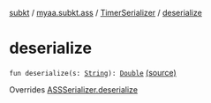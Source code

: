 [subkt](../../index.md) / [myaa.subkt.ass](../index.md) / [TimerSerializer](index.md) / [deserialize](./deserialize.md)

# deserialize

`fun deserialize(s: `[`String`](https://kotlinlang.org/api/latest/jvm/stdlib/kotlin/-string/index.html)`): `[`Double`](https://kotlinlang.org/api/latest/jvm/stdlib/kotlin/-double/index.html) [(source)](https://github.com/Myaamori/SubKt/blob/0.1.19/src/main/kotlin/myaa/subkt/ass/parser.kt#L770)

Overrides [ASSSerializer.deserialize](../-a-s-s-serializer/deserialize.md)

